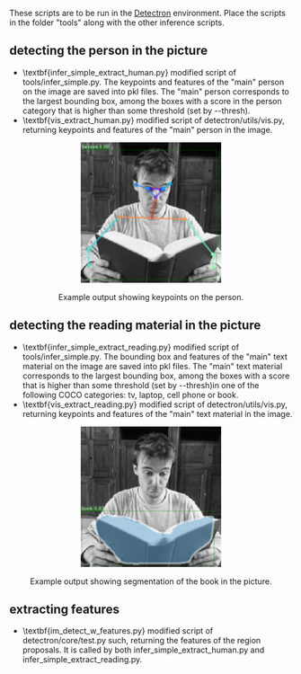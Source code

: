These scripts are to be run in the [Detectron](https://github.com/facebookresearch/Detectron) environment. Place the scripts in the folder "tools" along with the other inference scripts.

## detecting the person in the picture

- \textbf{infer_simple_extract_human.py}    modified script of tools/infer_simple.py. The keypoints and features of the "main" person on the image are saved into pkl files. The "main" person corresponds to the largest bounding box, among the boxes with a score in the person category that is higher than some threshold (set by --thresh).
- \textbf{vis_extract_human.py}    modified script of detectron/utils/vis.py, returning keypoints and features of the "main" person in the image.

<div align="center">
  <img src="example_read_person.pdf" width="250px" />
  <p>Example output showing keypoints on the person.</p>
</div>

## detecting the reading material in the picture

- \textbf{infer_simple_extract_reading.py}   modified script of tools/infer_simple.py. The bounding box and features of the "main" text material on the image are saved into pkl files. The "main" text material corresponds to the largest bounding box, among the boxes with a score that is higher than some threshold (set by --thresh)in one of the following COCO categories: tv, laptop, cell phone or book.
- \textbf{vis_extract_reading.py}   modified script of detectron/utils/vis.py, returning keypoints and features of the "main" text material in the image.

<div align="center">
  <img src="example_read_txtbx.pdf" width="250px" />
  <p>Example output showing segmentation of the book in the picture.</p>
</div>

## extracting features

- \textbf{im_detect_w_features.py}   modified script of detectron/core/test.py such, returning the features of the region proposals. It is called by both infer_simple_extract_human.py and infer_simple_extract_reading.py.
